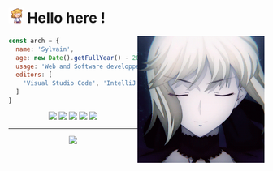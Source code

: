 <h1><img src="./assets/neko.gif" width="30"> Hello here !</h1>
<img src="./assets/profile.gif" width="250" align="right">

```js
const arch = {
  name: 'Sylvain',
  age: new Date().getFullYear() - 2001,
  usage: 'Web and Software developper',
  editors: [
    'Visual Studio Code', 'IntelliJ IDEA'
  ]
}
```

<div align="center">
  <a href="https://github.com/retouching"><img src="https://img.shields.io/github/followers/retouching?color=white&label=Follow&logo=github&style=flat-square"></a>
  <a href="https://twitter.com/0x394"><img src="https://img.shields.io/twitter/follow/0x394?color=%231DA1F2&label=Follow&logo=twitter&style=flat-square"></a>
  <a href="https://t.me/xrch1111"><img src="https://img.shields.io/badge/Telegram-2CA5E0?style=flat-square&logo=telegram&logoColor=white"></a>
  <a href="https://anilist.co/user/arch/"><img src="https://img.shields.io/badge/Follow-11161d?style=flat-square&logo=anilist&logoColor=white"></a>
  <a href="mailto:sylvain.lefeuvre0@gmail.com"><img src="https://img.shields.io/badge/Email me-EA4335?style=flat-square&logo=gmail&logoColor=white"></a>
</div>

<hr>

<div align="center">
  <a href="https://open.spotify.com/playlist/6CFSf6qSaWMxdQEcao0Lou?si=36e377b7d98142da">
    <img src="https://spotify-github-profile.vercel.app/api/view?uid=emam77f8njo59bukjawv1iohf&cover_image=true&theme=natemoo-re&bar_color=53b14f&bar_color_cover=true">
  </a>
</div>
